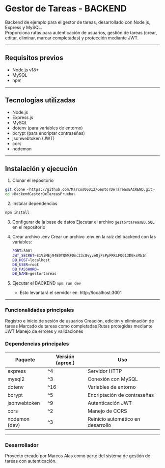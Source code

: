 # Gestor de Tareas - BACKEND

Backend de ejemplo para el gestor de tareas, desarrollado con Node.js, Express y MySQL.  
Proporciona rutas para autenticación de usuarios, gestión de tareas (crear, editar, eliminar, marcar completadas) y protección mediante JWT.

---

##  Requisitos previos
- Node.js v18+
- MySQL
- npm

---

## Tecnologías utilizadas
- Node.js
- Express.js
- MySQL
- dotenv (para variables de entorno)
- bcrypt (para encriptar contraseñas)
- jsonwebtoken (JWT)
- cors
- nodemon

---

##  Instalación y ejecución

1. Clonar el repositorio

```bash
git clone <https://github.com/Marcos06012/GestorDeTareasBACKEND.git>
cd <BackendGestorDeTareasPrueba>
```

2. Instalar dependencias
```bash
npm install
```

3. Configurar de la base de datos
   Ejecutar el archivo  ``` gestortareasBD.SQL ```  en el repositorio

4. Crear archivo .env
   Crear un archivo .env en la raíz del backend con las variables:
   ``` bash
   PORT=3001
   JWT_SECRET=E1ViMEj94B0TQWRFDmc23c8vyve8jFsPpFRRLFQG13D0ksMb1n
   DB_HOST=localhost
   DB_USER=root
   DB_PASSWORD=
   DB_NAME=gestortareas
   
   ```

5. Ejecutar el BACKEND
    ``` npm run dev ```
   - Esto levantará el servidor en: http://localhost:3001
  
  ---

### Funcionalidades principales
Registro e inicio de sesión de usuarios
Creación, edición y eliminación de tareas
Marcado de tareas como completadas
Rutas protegidas mediante JWT
Manejo de errores y validaciones

### Dependencias principales

| Paquete       | Versión (aprox.) | Uso                               |
| ------------- | ---------------- | --------------------------------- |
| express       | ^4               | Servidor HTTP                     |
| mysql2        | ^3               | Conexión con MySQL                |
| dotenv        | ^16              | Variables de entorno              |
| bcrypt        | ^5               | Encriptación de contraseñas       |
| jsonwebtoken  | ^9               | Autenticación JWT                 |
| cors          | ^2               | Manejo de CORS                    |
| nodemon (dev) | ^3               | Reinicio automático en desarrollo |

---
### Desarrollador

Proyecto creado por Marcos Alas como parte del sistema de gestión de tareas con autenticación.
  


   
   
